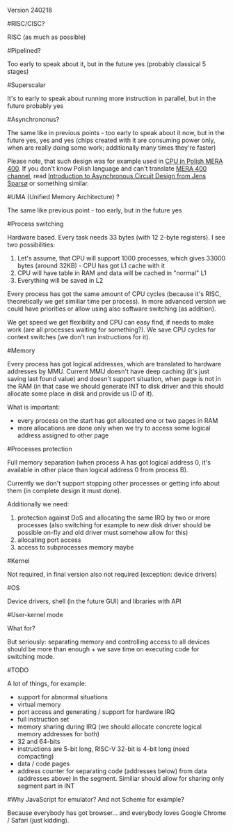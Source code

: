 Version 240218

#RISC/CISC?

RISC (as much as possible)

#Pipelined?

Too early to speak about it, but in the future yes (probably classical 5 stages)

#Superscalar

It's to early to speak about running more instruction in parallel, but
in the future probably yes

#Asynchrononus?

The same like in previous points - too early to speak about it now, but in
the future yes, yes and yes (chips created with it are consuming power
only, when are really doing some work; additionally many times they're faster)

Please note, that such design was for example used in
[CPU in Polish MERA 400](https://www.youtube.com/watch?v=Y59hgZ5_7sk).
If you don't know Polish language and can't translate
[MERA 400 channel](https://www.youtube.com/@MERA400),
read [Introduction to Asynchronous Circuit Design from Jens Sparsø](https://orbit.dtu.dk/en/publications/introduction-to-asynchronous-circuit-design)
or something similar.

#UMA (Unified Memory Architecture) ?

The same like previous point - too early, but in the future yes

#Process switching

Hardware based. Every task needs 33 bytes (with 12 2-byte registers). I see two possibilities:

1. Let's assume, that CPU will support 1000 processes,
which gives 33000 bytes (around 32KB) - CPU has got L1 cache with it
2. CPU will have table in RAM and data will be cached in "normal" L1
3. Everything will be saved in L2

Every process has got the same amount of CPU cycles (because it's RISC,
theoretically we get similiar time per process). In more advanced version
we could have priorities or allow using also software switching (as addition).

We get speed we get flexibility and CPU can easy find, if needs to make work
(are all processes waiting for something?). We save CPU cycles for context
switches (we don't run instructions for it).

#Memory

Every process has got logical addresses, which are translated to hardware
addresses by MMU. Current MMU doesn't have deep caching (it's just saving
last found value) and doesn't support situation, when page is not in the RAM
(in that case we should generate INT to disk driver and this should allocate
some place in disk and provide us ID of it).

What is important:

* every process on the start has got allocated one or two pages in RAM
* more allocations are done only when we try to access some logical address
assigned to other page

#Processes protection

Full memory separation (when process A has got logical address 0,
it's available in other place than logical address 0 from process B).

Currently we don't support stopping other processes or getting info about them
(in complete design it must done).

Additionally we need:

1. protection against DoS and allocating the same IRQ by
two or more processes (also switching for example to new disk driver should
be possible on-fly and old driver must somehow allow for this)
2. allocating port access
3. access to subprocesses memory maybe

#Kernel

Not required, in final version also not required (exception: device drivers)

#OS

Device drivers, shell (in the future GUI) and libraries with API

#User-kernel mode

What for?

But seriously: separating memory and controlling access to all devices
should be more than enough + we save time on executing code for switching
mode.

#TODO

A lot of things, for example:

* support for abnormal situations
* virtual memory
* port access and generating / support for hardware IRQ
* full instruction set
* memory sharing during IRQ (we should allocate concrete logical memory addresses for both)
* 32 and 64-bits
* instructions are 5-bit long, RISC-V 32-bit is 4-bit long (need compacting)
* data / code pages
* address counter for separating code (addresses below) from data (addresses above)
  in the segment. Similiar should allow for sharing only segment part in INT

#Why JavaScript for emulator? And not Scheme for example?

Because everybody has got browser... and everybody loves Google Chrome / Safari
(just kidding).
